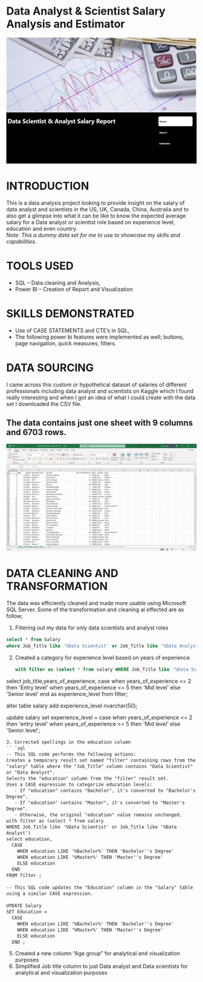 # Data Analyst & Scientist Salary Analysis and Estimator
![](Home.jpg)

# INTRODUCTION
This is a data analysis project looking to provide insight on the salary of data analyst and scientists in the US, UK, Canada, China, Australia and to also get a glimpse into what it can be like to know the expected average salary for a Data analyst or scientist role based on experience level, education and even country.  
_Note: This a dummy data set for me to use to showcase my skills and capabilities._
# TOOLS USED
- SQL – Data cleaning and Analysis,
- Power BI – Creation of Report and Visualization 

# SKILLS DEMONSTRATED
- Use of CASE STATEMENTS and CTE’s in SQL,
- The following power bi features were implemented as well; buttons, page navigation, quick measures, filters.

# DATA SOURCING
I came across this custom or hypothetical dataset of salaries of different professionals including data analyst and scientists on Kaggle which I found really interesting and when I got an idea of what I could create with the data set I downloaded the CSV file. 
## The data contains just one sheet with 9 columns and 6703 rows.
![](Data_sourcing.PNG)

# DATA CLEANING AND TRANSFORMATION
 The data was efficiently cleaned and made more usable using Microsoft SQL Server. Some of the transformation and cleaning ai effected are as follow;
1. Filtering out my data for only data scientists and analyst roles
  ```sql
select * from Salary
where Job_Title like '%Data Scientist' or Job_Title like '%Data Analyst'
```
2. Created a category for experience level based on years of experience
   ``` sql
   with filter as (select * from salary WHERE Job_Title like '%Data Scientist' or Job_Title like '%Data Analyst')
select job_title,years_of_experience,
case when years_of_experience <= 2 then 'Entry level'
     when years_of_experience <= 5 then 'Mid level'
else 'Senior level'
end as experience_level
from filter;

alter table salary
add experience_level nvarchar(50);

update salary
set experience_level = case when years_of_experience <= 2 then 'entry level'
     when years_of_experience <= 5 then 'Mid level'
else 'Senior level';
```   
3. Corrected spellings in the education column
`` `sql
-- This SQL code performs the following actions:
Creates a temporary result set named "filter" containing rows from the "salary" table where the "Job_Title" column contains "Data Scientist" or "Data Analyst".
Selects the "education" column from the "filter" result set.
Uses a CASE expression to categorize education levels:
   - If "education" contains "Bachelor", it's converted to "Bachelor's Degree".
   - If "education" contains "Master", it's converted to "Master's Degree".
   - Otherwise, the original "education" value remains unchanged.
with filter as (select * from salary
WHERE Job_Title like '%Data Scientist' or Job_Title like '%Data Analyst')
select education,
  CASE
    WHEN education LIKE '%Bachelor%' THEN 'Bachelor''s Degree'
    WHEN education LIKE '%Master%' THEN 'Master''s Degree'
    ELSE education
  END
FROM filter ;

-- This SQL code updates the "Education" column in the "Salary" table using a similar CASE expression.

UPDATE Salary
SET Education =
  CASE
    WHEN education LIKE '%Bachelor%' THEN 'Bachelor''s Degree'
    WHEN education LIKE '%Master%' THEN 'Master''s Degree'
    ELSE education
  END ;
```
5. Created a new column “Age group” for analytical and visualization purposes
6. Simplified Job title column to just Data analyst and Data scientists for analytical and visualization purposes



